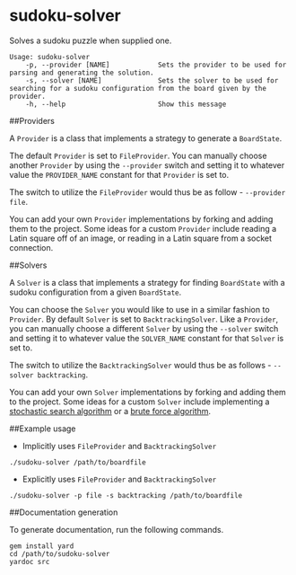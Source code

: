 sudoku-solver
=============

Solves a sudoku puzzle when supplied one.

    Usage: sudoku-solver
        -p, --provider [NAME]            Sets the provider to be used for parsing and generating the solution.
        -s, --solver [NAME]              Sets the solver to be used for searching for a sudoku configuration from the board given by the provider.
        -h, --help                       Show this message

##Providers

A `Provider` is a class that implements a strategy to generate a `BoardState`.  

The default `Provider` is set to `FileProvider`. You can manually choose another `Provider` by using the `--provider`
switch and setting it to whatever value the `PROVIDER_NAME` constant for that `Provider` is set to.

The switch to utilize the `FileProvider` would thus be as follow - `--provider file`.

You can add your own `Provider` implementations by forking and adding them to the project.
Some ideas for a custom `Provider` include reading a Latin square off of an image, or reading in a Latin square
from a socket connection.

##Solvers

A `Solver` is a class that implements a strategy for finding `BoardState` with a sudoku configuration from a given `BoardState`.

You can choose the `Solver` you would like to use in a similar fashion to `Provider`. By default `Solver` is set to `BacktrackingSolver`.
Like a `Provider`, you can manually choose a different `Solver` by using the `--solver` switch and setting it to whatever value the `SOLVER_NAME` constant for that `Solver` is set to.

The switch to utilize the `BacktrackingSolver` would thus be as follows - `--solver backtracking`.

You can add your own `Solver` implementations by forking and adding them to the project.
Some ideas for a custom `Solver` include implementing a [stochastic search algorithm](http://en.wikipedia.org/wiki/Sudoku_solving_algorithms#Stochastic_search_.2F_optimization_methods) or a [brute force algorithm](http://en.wikipedia.org/wiki/Sudoku_solving_algorithms#Brute-force_algorithm).

##Example usage

- Implicitly uses `FileProvider` and `BacktrackingSolver`

```./sudoku-solver /path/to/boardfile```

- Explicitly uses `FileProvider` and `BacktrackingSolver`

```./sudoku-solver -p file -s backtracking /path/to/boardfile```

##Documentation generation

To generate documentation, run the following commands.

```
gem install yard
cd /path/to/sudoku-solver
yardoc src
```
